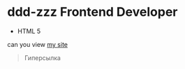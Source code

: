 # ddd-zzz Frontend Developer
- HTML 5

can you view [my site](http://deezer13.github.io/ddd-zzz/)
> Гиперсылка
